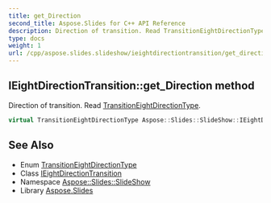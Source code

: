 ```yaml
---
title: get_Direction
second_title: Aspose.Slides for C++ API Reference
description: Direction of transition. Read TransitionEightDirectionType.
type: docs
weight: 1
url: /cpp/aspose.slides.slideshow/ieightdirectiontransition/get_direction/
---
```

## IEightDirectionTransition::get_Direction method


Direction of transition. Read [TransitionEightDirectionType](../../transitioneightdirectiontype/).

```cpp
virtual TransitionEightDirectionType Aspose::Slides::SlideShow::IEightDirectionTransition::get_Direction()=0
```

## See Also

* Enum [TransitionEightDirectionType](../../transitioneightdirectiontype/)
* Class [IEightDirectionTransition](../)
* Namespace [Aspose::Slides::SlideShow](../../)
* Library [Aspose.Slides](../../../)
